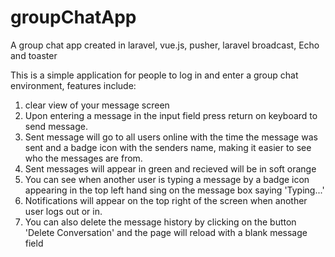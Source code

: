 # groupChatApp
A group chat app created in laravel, vue.js, pusher, laravel broadcast, Echo and toaster

This is a simple application for people to log in and enter a group chat environment, features include:

1. clear view of your message screen 
2. Upon entering a message in the input field press return on keyboard to send message.
3. Sent message will go to all users online with the time the message was sent and a badge icon with the senders name, making it easier to see who the messages are from. 
4. Sent messages will appear in green and recieved will be in soft orange
5. You can see when another user is typing a message by a badge icon appearing in the top left hand sing on the message box saying 'Typing...'
6. Notifications will appear on the top right of the screen when another user logs out or in. 
7. You can also delete the message history by clicking on the button 'Delete Conversation' and the page will reload with a blank message field 

